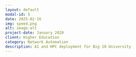 ```yaml
---
layout: default
modal-id: 5
date: 2025-02-16
img: speed.png
alt: image-alt
project-date: January 2020
client: Higher Education
category: Network Automation
description: AI and HPC deployment for Big 10 University
---
```

